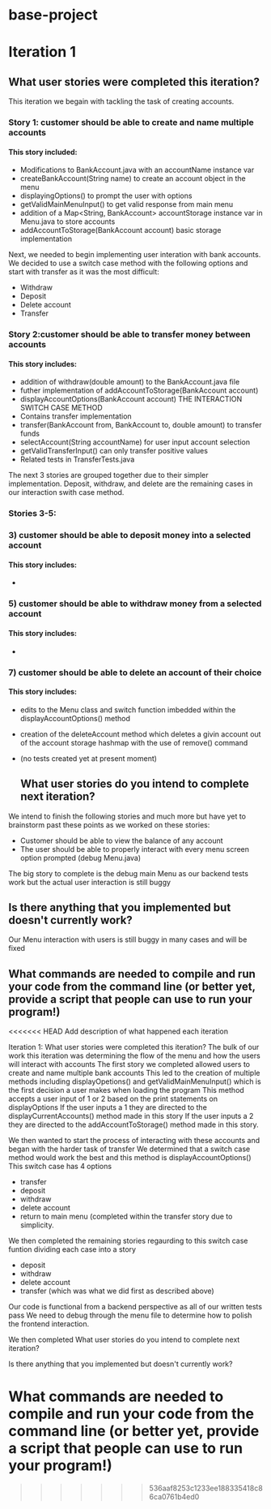 # base-project
# Iteration 1
  
  ## What user stories were completed this iteration?
  
This iteration we begain with tackling the task of creating accounts.
### Story 1: customer should be able to create and name multiple accounts

#### This story included:
- Modifications to BankAccount.java with an accountName instance var
- createBankAccount(String name) to create an account object in the menu
- displayingOptions() to prompt the user with options
- getValidMainMenuInput() to get valid response from main menu
- addition of a Map<String, BankAccount> accountStorage instance var in Menu.java to store accounts
- addAccountToStorage(BankAccount account) basic storage implementation

Next, we needed to begin implementing user interation with bank accounts.
We decided to use a switch case method with the following options and start with transfer as it was the most difficult:
- Withdraw
- Deposit
- Delete account
- Transfer

### Story 2:customer should be able to transfer money between accounts

#### This story includes:
- addition of withdraw(double amount) to the BankAccount.java file
- futher implementation of addAccountToStorage(BankAccount account)
- displayAccountOptions(BankAccount account) THE INTERACTION SWITCH CASE METHOD
- Contains transfer implementation
- transfer(BankAccount from, BankAccount to, double amount) to transfer funds
- selectAccount(String accountName) for user input account selection
- getValidTransferInput() can only transfer positive values
- Related tests in TransferTests.java

The next 3 stories are grouped together due to their simpler implementation.
Deposit, withdraw, and delete are the remaining cases in our interaction swith case method.

### Stories 3-5:

### 3) customer should be able to deposit money into a selected account

#### This story includes:
- 

### 5) customer should be able to withdraw money from a selected account
   
#### This story includes:
- 
   
### 7) customer should be able to delete an account of their choice
   
#### This story includes:
- edits to the Menu class and switch function imbedded within the displayAccountOptions() method
- creation of the deleteAccount method which deletes a givin account out of the account storage hashmap with the use of remove() command
- (no tests created yet at present moment)

  ## What user stories do you intend to complete next iteration?
  
We intend to finish the following stories and much more but have yet to brainstorm past these points as we worked on these stories:
- Customer should be able to view the balance of any account
- The user should be able to properly interact with every menu screen option prompted (debug Menu.java)

The big story to complete is the debug main Menu as our backend tests work but the actual user interaction is still buggy

## Is there anything that you implemented but doesn't currently work?

Our Menu interaction with users is still buggy in many cases and will be fixed

## What commands are needed to compile and run your code from the command line (or better yet, provide a script that people can use to run your program!)

<<<<<<< HEAD
Add description of what happened each iteration

  Iteration 1:
  What user stories were completed this iteration?
The bulk of our work this iteration was determining the flow of the menu and how the users will interact with accounts
The first story we completed allowed users to create and name multiple bank accounts
This led to the creation of multiple methods including displayOpetions() and getValidMainMenuInput() which is the first decision a user makes when loading the program
This method accepts a user input of 1 or 2 based on the print statements on displayOptions
If the user inputs a 1 they are directed to the displayCurrentAccounts() method made in this story
If the user inputs a 2 they are directed to the addAccountToStorage() method made in this story.

We then wanted to start the process of interacting with these accounts and began with the harder task of transfer
We determined that a switch case method would work the best and this method is displayAccountOptions()
This switch case has 4 options
- transfer
- deposit
- withdraw
- delete account
- return to main menu (completed within the transfer story due to simplicity.

We then completed the remaining stories regaurding to this switch case funtion dividing each case into a story
- deposit
- withdraw
- delete account
- transfer (which was what we did first as described above)

Our code is functional from a backend perspective as all of our written tests pass
We need to debug through the menu file to determine how to polish the frontend interaction. 


  

We then completed
  What user stories do you intend to complete next iteration?

Is there anything that you implemented but doesn't currently work?

What commands are needed to compile and run your code from the command line (or better yet, provide a script that people can use to run your program!)
=======
>>>>>>> 536aaf8253c1233ee188335418c86ca0761b4ed0
